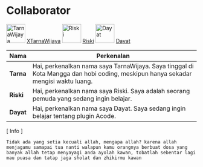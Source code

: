 # Collaborator
<img src="https://github.com/XTarnaWijaya.png" alt="TarnaWijaya" width="50" height="50">
<a href="https://github.com/XTarnaWijaya">XTarnaWijaya</a>
<img src="https://github.com/hanzxploit620.png" alt="Riski" width="50" height="50">
<a href="https://github.com/hanzxploit620">Riski</a>
<img src="https://github.com/ZVex-Dev.png" alt="Dayat" width="50" height="50">
<a href="https://github.com/ZVex-Dev">Dayat</a>


| Nama  | Perkenalan |
|--------|-----------|
| **Tarna**  | Hai, perkenalkan nama saya TarnaWijaya. Saya tinggal di Kota Mangga dan hobi coding, meskipun hanya sekadar mengisi waktu luang. |
| **Riski**  | Hai, perkenalkan nama saya Riski. Saya adalah seorang pemuda yang sedang ingin belajar. |
| **Dayat**  | Hai, perkenalkan nama saya Dayat. Saya sedang ingin belajar tentang plugin Acode. |

[ Info ]

`Tidak ada yang setia kecuali allah, mengapa allah? karena allah menjagamu samapai tua nanti walapun kamu orangnya berbuat dosa yang banyak allah tetap menyayagi anda ayolah kawan, tobatlah sebentar lagi mau puasa dan tatap jaga sholat dan zhikirmu kawan`